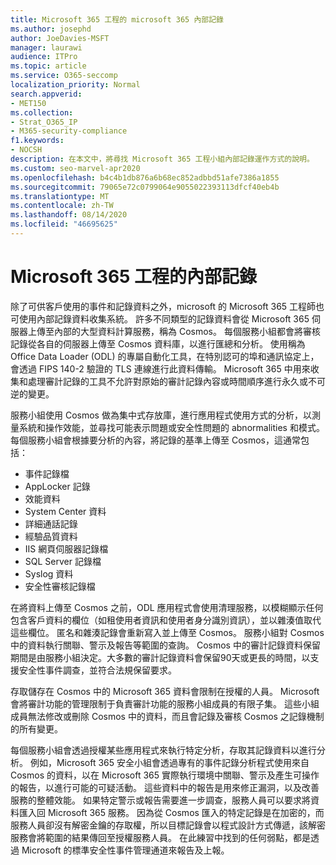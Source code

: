 ```yaml
---
title: Microsoft 365 工程的 microsoft 365 內部記錄
ms.author: josephd
author: JoeDavies-MSFT
manager: laurawi
audience: ITPro
ms.topic: article
ms.service: O365-seccomp
localization_priority: Normal
search.appverid:
- MET150
ms.collection:
- Strat_O365_IP
- M365-security-compliance
f1.keywords:
- NOCSH
description: 在本文中，將尋找 Microsoft 365 工程小組內部記錄運作方式的說明。
ms.custom: seo-marvel-apr2020
ms.openlocfilehash: b4c4b1db876a6b68ec852adbbd51afe7386a1855
ms.sourcegitcommit: 79065e72c0799064e9055022393113dfcf40eb4b
ms.translationtype: MT
ms.contentlocale: zh-TW
ms.lasthandoff: 08/14/2020
ms.locfileid: "46695625"
---
```

# <a name="internal-logging-for-microsoft-365-engineering"></a>Microsoft 365 工程的內部記錄

除了可供客戶使用的事件和記錄資料之外，microsoft 的 Microsoft 365 工程師也可使用內部記錄資料收集系統。 許多不同類型的記錄資料會從 Microsoft 365 伺服器上傳至內部的大型資料計算服務，稱為 Cosmos。 每個服務小組都會將審核記錄從各自的伺服器上傳至 Cosmos 資料庫，以進行匯總和分析。 使用稱為 Office Data Loader (ODL) 的專屬自動化工具，在特別認可的埠和通訊協定上，會透過 FIPS 140-2 驗證的 TLS 連線進行此資料傳輸。 Microsoft 365 中用來收集和處理審計記錄的工具不允許對原始的審計記錄內容或時間順序進行永久或不可逆的變更。

服務小組使用 Cosmos 做為集中式存放庫，進行應用程式使用方式的分析，以測量系統和操作效能，並尋找可能表示問題或安全性問題的 abnormalities 和模式。 每個服務小組會根據要分析的內容，將記錄的基準上傳至 Cosmos，這通常包括：

- 事件記錄檔
- AppLocker 記錄
- 效能資料
- System Center 資料
- 詳細通話記錄
- 經驗品質資料
- IIS 網頁伺服器記錄檔
- SQL Server 記錄檔
- Syslog 資料
- 安全性審核記錄檔

在將資料上傳至 Cosmos 之前，ODL 應用程式會使用清理服務，以模糊顯示任何包含客戶資料的欄位（如租使用者資訊和使用者身分識別資訊），並以雜湊值取代這些欄位。 匿名和雜湊記錄會重新寫入並上傳至 Cosmos。 服務小組對 Cosmos 中的資料執行關聯、警示及報告等範圍的查詢。 Cosmos 中的審計記錄資料保留期間是由服務小組決定。大多數的審計記錄資料會保留90天或更長的時間，以支援安全性事件調查，並符合法規保留要求。

存取儲存在 Cosmos 中的 Microsoft 365 資料會限制在授權的人員。 Microsoft 會將審計功能的管理限制于負責審計功能的服務小組成員的有限子集。 這些小組成員無法修改或刪除 Cosmos 中的資料，而且會記錄及審核 Cosmos 之記錄機制的所有變更。

每個服務小組會透過授權某些應用程式來執行特定分析，存取其記錄資料以進行分析。 例如，Microsoft 365 安全小組會透過專有的事件記錄分析程式使用來自 Cosmos 的資料，以在 Microsoft 365 實際執行環境中關聯、警示及產生可操作的報告，以進行可能的可疑活動。 這些資料中的報告是用來修正漏洞，以及改善服務的整體效能。 如果特定警示或報告需要進一步調查，服務人員可以要求將資料匯入回 Microsoft 365 服務。 因為從 Cosmos 匯入的特定記錄是在加密的，而服務人員卻沒有解密金鑰的存取權，所以目標記錄會以程式設計方式傳遞，該解密服務會將範圍的結果傳回至授權服務人員。 在此練習中找到的任何弱點，都是透過 Microsoft 的標準安全性事件管理通道來報告及上報。
